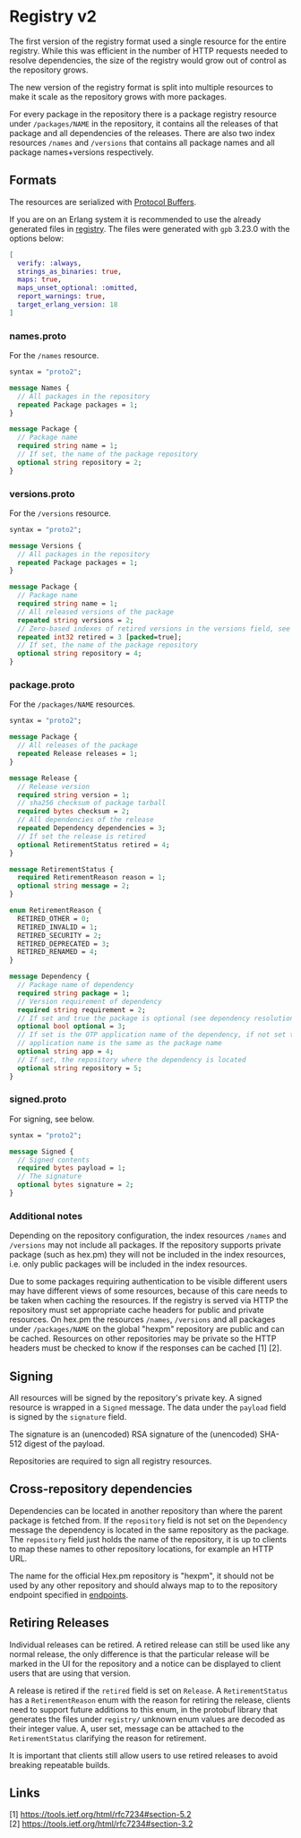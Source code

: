 # Registry v2

The first version of the registry format used a single resource for the entire registry. While this was efficient in the number of HTTP requests needed to resolve dependencies, the size of the registry would grow out of control as the repository grows.

The new version of the registry format is split into multiple resources to make it scale as the repository grows with more packages.

For every package in the repository there is a package registry resource under `/packages/NAME` in the repository, it contains all the releases of that package and all dependencies of the releases. There are also two index resources `/names` and `/versions` that contains all package names and all package names+versions respectively.

## Formats

The resources are serialized with [Protocol Buffers](https://developers.google.com/protocol-buffers/).

If you are on an Erlang system it is recommended to use the already generated files in [registry](https://github.com/hexpm/specifications/blob/master/registry). The files were generated with `gpb` 3.23.0 with the options below:

```elixir
[
  verify: :always,
  strings_as_binaries: true,
  maps: true,
  maps_unset_optional: :omitted,
  report_warnings: true,
  target_erlang_version: 18
]
```

### names.proto

For the `/names` resource.

```protobuf
syntax = "proto2";

message Names {
  // All packages in the repository
  repeated Package packages = 1;
}

message Package {
  // Package name
  required string name = 1;
  // If set, the name of the package repository
  optional string repository = 2;
}
```

### versions.proto

For the `/versions` resource.

```protobuf
syntax = "proto2";

message Versions {
  // All packages in the repository
  repeated Package packages = 1;
}

message Package {
  // Package name
  required string name = 1;
  // All released versions of the package
  repeated string versions = 2;
  // Zero-based indexes of retired versions in the versions field, see package.proto
  repeated int32 retired = 3 [packed=true];
  // If set, the name of the package repository
  optional string repository = 4;
}
```

### package.proto

For the `/packages/NAME` resources.

```protobuf
syntax = "proto2";

message Package {
  // All releases of the package
  repeated Release releases = 1;
}

message Release {
  // Release version
  required string version = 1;
  // sha256 checksum of package tarball
  required bytes checksum = 2;
  // All dependencies of the release
  repeated Dependency dependencies = 3;
  // If set the release is retired
  optional RetirementStatus retired = 4;
}

message RetirementStatus {
  required RetirementReason reason = 1;
  optional string message = 2;
}

enum RetirementReason {
  RETIRED_OTHER = 0;
  RETIRED_INVALID = 1;
  RETIRED_SECURITY = 2;
  RETIRED_DEPRECATED = 3;
  RETIRED_RENAMED = 4;
}

message Dependency {
  // Package name of dependency
  required string package = 1;
  // Version requirement of dependency
  required string requirement = 2;
  // If set and true the package is optional (see dependency resolution)
  optional bool optional = 3;
  // If set is the OTP application name of the dependency, if not set the
  // application name is the same as the package name
  optional string app = 4;
  // If set, the repository where the dependency is located
  optional string repository = 5;
}
```

### signed.proto

For signing, see below.

```protobuf
syntax = "proto2";

message Signed {
  // Signed contents
  required bytes payload = 1;
  // The signature
  optional bytes signature = 2;
}
```

### Additional notes

Depending on the repository configuration, the index resources `/names` and `/versions` may not include all packages. If the repository supports private package (such as hex.pm) they will not be included in the index resources, i.e. only public packages will be included in the index resources.

Due to some packages requiring authentication to be visible different users may have different views of some resources, because of this care needs to be taken when caching the resources. If the registry is served via HTTP the repository must set appropriate cache headers for public and private resources. On hex.pm the resources `/names`, `/versions` and all packages under `/packages/NAME` on the global "hexpm" repository are public and can be cached. Resources on other repositories may be private so the HTTP headers must be checked to know if the responses can be cached [1] [2].

## Signing

All resources will be signed by the repository's private key. A signed resource is wrapped in a `Signed` message. The data under the `payload` field is signed by the `signature` field.

The signature is an (unencoded) RSA signature of the (unencoded) SHA-512 digest of the payload.

Repositories are required to sign all registry resources.

## Cross-repository dependencies

Dependencies can be located in another repository than where the parent package is fetched from. If the `repository` field is not set on the `Dependency` message the dependency is located in the same repository as the package. The `repository` field just holds the name of the repository, it is up to clients to map these names to other repository locations, for example an HTTP URL.

The name for the official Hex.pm repository is "hexpm", it should not be used by any other repository and should always map to to the repository endpoint specified in [endpoints](https://github.com/hexpm/specifications/blob/master/endpoints.md).

## Retiring Releases

Individual releases can be retired. A retired release can still be used like any normal release, the only difference is that the particular release will be marked in the UI for the repository and a notice can be displayed to client users that are using that version.

A release is retired if the `retired` field is set on `Release`. A `RetirementStatus` has a `RetirementReason` enum with the reason for retiring the release, clients need to support future additions to this enum, in the protobuf library that generates the files under `registry/` unknown enum values are decoded as their integer value. A, user set, message can be attached to the `RetirementStatus` clarifying the reason for retirement.

It is important that clients still allow users to use retired releases to avoid breaking repeatable builds.

## Links

[1] https://tools.ietf.org/html/rfc7234#section-5.2  
[2] https://tools.ietf.org/html/rfc7234#section-3.2  
